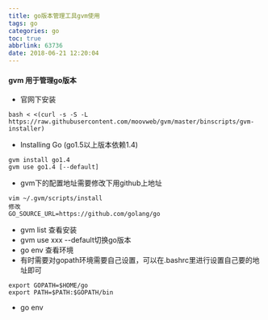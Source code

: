```yaml
---
title: go版本管理工具gvm使用
tags: go
categories: go
toc: true
abbrlink: 63736
date: 2018-06-21 12:20:04
---
```


#### gvm 用于管理go版本
- 官网下安装

```
bash < <(curl -s -S -L https://raw.githubusercontent.com/moovweb/gvm/master/binscripts/gvm-installer)

```

- Installing Go (go1.5以上版本依赖1.4)

```
gvm install go1.4
gvm use go1.4 [--default]
```
<!-- more -->

- gvm下的配置地址需要修改下用github上地址

```
vim ~/.gvm/scripts/install
修改
GO_SOURCE_URL=https://github.com/golang/go

```

- gvm list 查看安装
- gvm use xxx --default切换go版本
- go env 查看环境
- 有时需要对gopath环境需要自己设置，可以在.bashrc里进行设置自己要的地址即可

```
export GOPATH=$HOME/go
export PATH=$PATH:$GOPATH/bin
```
- go env